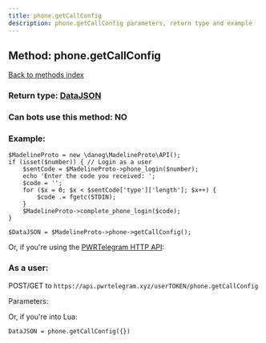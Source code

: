 ```yaml
---
title: phone.getCallConfig
description: phone.getCallConfig parameters, return type and example
---
```

## Method: phone.getCallConfig  
[Back to methods index](index.md)




### Return type: [DataJSON](../types/DataJSON.md)

### Can bots use this method: **NO**


### Example:


```
$MadelineProto = new \danog\MadelineProto\API();
if (isset($number)) { // Login as a user
    $sentCode = $MadelineProto->phone_login($number);
    echo 'Enter the code you received: ';
    $code = '';
    for ($x = 0; $x < $sentCode['type']['length']; $x++) {
        $code .= fgetc(STDIN);
    }
    $MadelineProto->complete_phone_login($code);
}

$DataJSON = $MadelineProto->phone->getCallConfig();
```

Or, if you're using the [PWRTelegram HTTP API](https://pwrtelegram.xyz):



### As a user:

POST/GET to `https://api.pwrtelegram.xyz/userTOKEN/phone.getCallConfig`

Parameters:




Or, if you're into Lua:

```
DataJSON = phone.getCallConfig({})
```

